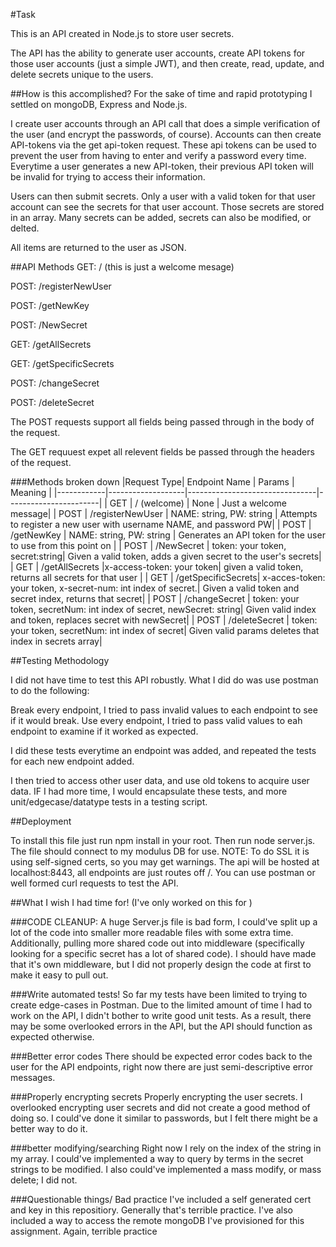 #Task

This is an API created in Node.js to store user secrets.

The API has the ability to generate user accounts, create API tokens for those user accounts (just a simple JWT), and then create, read, update, and delete secrets unique to the users. 

##How is this accomplished? 
For the sake of time and rapid prototyping I settled on mongoDB, Express and Node.js. 

I create user accounts through an API call that does a simple verification of the user (and encrypt the passwords, of course). 
Accounts can then create API-tokens via the get api-token request. These api tokens can be used to prevent the user from having to enter and verify a password every time. Everytime a user generates a new API-token, their previous API token will be invalid for trying to access their information. 

Users can then submit secrets. Only a user with a valid token for that user account can see the secrets for that user account. 
Those secrets are stored in an array. Many secrets can be added, secrets can also be modified, or delted. 

All items are returned to the user as JSON.


##API Methods
GET: /    (this is just a welcome mesage)

POST: /registerNewUser

POST: /getNewKey

POST: /NewSecret 

GET: /getAllSecrets

GET: /getSpecificSecrets

POST: /changeSecret

POST: /deleteSecret

The POST requests support all fields being passed through in the body of the request.

The GET requuest expet all relevent fields be passed through the headers of the request.

###Methods broken down
|Request Type| Endpoint Name     | Params                         | Meaning               |
|------------|-------------------|--------------------------------|-----------------------|
| GET        | / (welcome)       | None                           | Just a welcome message| 
| POST       | /registerNewUser  | NAME: string, PW: string | Attempts to register a new user with username NAME, and password PW|
| POST       | /getNewKey        | NAME: string, PW: string | Generates an API token for the user to use from this point on |
| POST       | /NewSecret        | token: your token, secret:string| Given a valid token, adds a given secret to the user's secrets|
| GET        | /getAllSecrets    |x-access-token: your token| given a valid token, returns all secrets for that user |
| GET        | /getSpecificSecrets| x-acces-token: your token, x-secret-num: int index of secret.| Given a valid token and secret index, returns that secret| 
| POST       | /changeSecret     | token: your token, secretNum: int index of secret, newSecret: string| Given valid index and token, replaces secret with newSecret|
| POST       | /deleteSecret     | token: your token, secretNum: int index of secret| Given valid params deletes that index in secrets array| 







##Testing Methodology 

I did not have time to test this API robustly. 
What I did do was use postman to do the following: 

Break every endpoint, I tried to pass invalid values to each endpoint to see if it would break. 
Use every endpoint, I tried to pass valid values to eah endpoint to examine if it worked as expected.

I did these tests everytime an endpoint was added, and repeated the tests for each new endpoint added.

I then tried to access other user data, and use old tokens to acquire user data. 
IF I had more time, I would encapsulate these tests, and more unit/edgecase/datatype tests in a testing script.


##Deployment 

To install this file just run npm install in your root. 
Then run node server.js. 
The file should connect to my modulus DB for use. 
NOTE: To do SSL it is using self-signed certs, so you may get warnings. 
The api will be hosted at localhost:8443, all endpoints are just routes off /. 
You can use postman or well formed curl requests to test the API.








##What I wish I had time for!
(I've only worked on this for )

###CODE CLEANUP: 
A huge Server.js file is bad form, I could've split up a lot of the code into smaller more readable files with some extra time.
Additionally, pulling more shared code out into middleware (specifically looking for a specific secret has a lot of shared code). 
I should have made that it's own middleware, but I did not properly design the code at first to make it easy to pull out. 

###Write automated tests!
 So far my tests have been limited to trying to create edge-cases in Postman. 
Due to the limited amount of time I had to work on the API, I didn't bother to write good unit tests.
As a result, there may be some overlooked errors in the API, but the API should function as expected otherwise. 

###Better error codes
There should be expected error codes back to the user for the API endpoints, right now there are just semi-descriptive error messages.

###Properly encrypting secrets
Properly encrypting the user secrets. I overlooked encrypting user secrets and did not create a good method of doing so. 
I could've done it similar to passwords, but I felt there might be a better way to do it. 

###better modifying/searching
Right now I rely on the index of the string in my array. I could've implemented a way to query by terms in the secret strings to be modified. I also could've implemented a mass modify, or mass delete; I did not.


###Questionable things/ Bad practice
I've included a self generated cert and key in this repositiory. Generally that's terrible practice. 
I've also included a way to access the remote mongoDB I've provisioned for this assignment. Again, terrible practice 